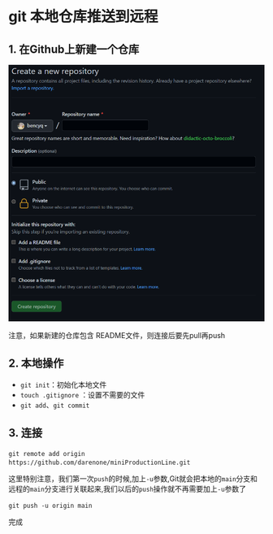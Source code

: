 # git 本地仓库推送到远程

## 1. 在Github上新建一个仓库

![image-20211114152500868](picture/image-20211114152500868.png)

注意，如果新建的仓库包含 README文件，则连接后要先pull再push

## 2. 本地操作

- `git init`：初始化本地文件
- `touch .gitignore` ：设置不需要的文件
- `git add`、`git commit`

## 3. 连接

`git remote add origin https://github.com/darenone/miniProductionLine.git`

这里特别注意，我们第一次`push`的时候,加上`-u`参数,Git就会把本地的`main`分支和远程的`main`分支进行关联起来,我们以后的`push`操作就不再需要加上`-u`参数了

`git push -u origin main`

完成

